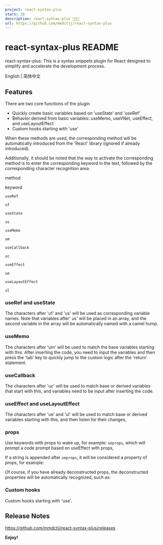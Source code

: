 ```yaml
---
project: react-syntax-plus
stars: 10
description: react-syntax-plus 🚀🚀🚀
url: https://github.com/mmdctjj/react-syntax-plus
---
```


react-syntax-plus README
========================

react-syntax-plus: This is a syntax snippets plugin for React designed to simplify and accelerate the development process.

English | 简体中文

Features
--------

There are two core functions of the plugin

-   Quickly create basic variables based on 'useState' and 'useRef'
-   Behavior derived from basic variables: useMemo, useVNet, useEffect, and useLayoutEffect\`
-   Custom hooks starting with 'use'

When these methods are used, the corresponding method will be automatically introduced from the 'React' library (ignored if already introduced).

Additionally, it should be noted that the way to activate the corresponding method is to enter the corresponding keyword in the text, followed by the corresponding character recognition area.

method

keyword

`useRef`

`uf`

`useState`

`us`

`useMemo`

`um`

`useCallback`

`uc`

`useEffect`

`ue`

`useLayoutEffect`

`ul`

### useRef and useState

The characters after 'uf' and 'us' will be used as corresponding variable names. Note that variables after' us' will be placed in an array, and the second variable in the array will be automatically named with a camel hump.

### useMemo

The characters after 'um' will be used to match the base variables starting with this. After inserting the code, you need to input the variables and then press the 'tab' key to quickly jump to the custom logic after the 'return' statement.

### useCallback

The characters after 'uc' will be used to match base or derived variables that start with this, and variables need to be input after inserting the code.

### useEffect and useLayoutEffect

The characters after 'ue' and 'ul' will be used to match base or derived variables starting with this, and then listen for their changes,

### props

Use keywords with props to wake up, for example: `ueprops`, which will prompt a code prompt based on useEffect with props,

If a string is appended after `ueprops`, it will be considered a property of props, for example:

Of course, if you have already deconstructed props, the deconstructed properties will be automatically recognized, such as:

### Custom hooks

Custom hooks starting with 'use'.

Release Notes
-------------

https://github.com/mmdctjj/react-syntax-plus/releases

**Enjoy!**
